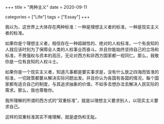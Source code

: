 +++
title = "两种主义"
date = 2020-09-11

categories = ["Life"]
tags = ["Essay"]
+++

我以为，这世界上大体存在两种标准：一种是理想主义者的标准，一种是现实主义者的标准。

如果你是个理想主义者，相信存在一种超越性的、绝对的人权标准，一个有良知的人就应该时刻为了保障全人类的人权事业而奋斗。并且你能始终坚持自己的立场和标准，不畏强权与资本的高压，无论对西方和非西方国家都一视同仁。那么，我敬你是一位有良知的人权斗士。

如果你是一个现实主义者，知道凡事都是要实事求是，没有什么放之四海而皆准的标准，一切政策都要从解决实际问题出发。并且你认为各国有各国的情况，每个国家都有适合自己的制度，与其追求抽象的价值，不如多去想办法去解决人民实际的需求。那么，我也尊敬你。

我所理解的所谓的西方式的“双重标准”，就是以理想主义要求别人，以现实主义要求自己。

这样的双重标准其实不难理解，就是虚伪和无耻。
